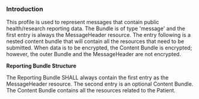 ### Introduction

This profile is used to represent messages that contain public health/research reporting data. The Bundle is of type 'message' and the first entry is always the MessageHeader resource. The entry following is a nested content bundle that will contain all the resources that need to be submitted. When data is to be encrypted, the Content Bundle is encrypted; however, the outer Bundle and the MessageHeader are not encrypted.

**Reporting Bundle Structure**

The Reporting Bundle SHALL always contain the first entry as the MessageHeader resource.
The second entry is an optional Content Bundle.
The Content Bundle contains all the resources related to the Patient.